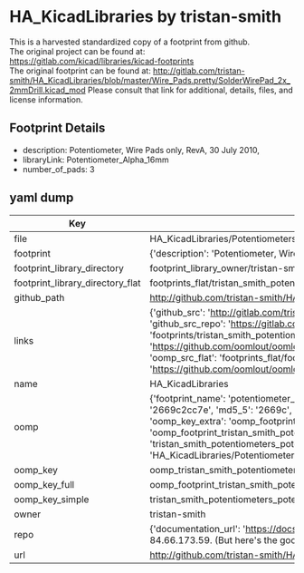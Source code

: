 # HA_KicadLibraries by tristan-smith  
This is a harvested standardized copy of a footprint from github.  
The original project can be found at:  
https://gitlab.com/kicad/libraries/kicad-footprints  
The original footprint can be found at:
http://gitlab.com/tristan-smith/HA_KicadLibraries/blob/master/Wire_Pads.pretty/SolderWirePad_2x_2mmDrill.kicad_mod
Please consult that link for additional, details, files, and license information.  
## Footprint Details
* description: Potentiometer, Wire Pads only, RevA, 30 July 2010,  
* libraryLink: Potentiometer_Alpha_16mm  
* number_of_pads: 3  
## yaml dump  
| Key | Value |  
| --- | --- |  
| file | HA_KicadLibraries/Potentiometers.pretty/Potentiometer_Alpha_16mm.kicad_mod |  
| footprint | {'description': 'Potentiometer, Wire Pads only, RevA, 30 July 2010,', 'libraryLink': 'Potentiometer_Alpha_16mm', 'number_of_pads': 3} |  
| footprint_library_directory | footprint_library_owner/tristan-smith_HA_KicadLibraries |  
| footprint_library_directory_flat | footprints_flat/tristan_smith_potentiometers_potentiometer_alpha_16mm/working |  
| github_path | http://github.com/tristan-smith/HA_KicadLibraries/blob/master/Potentiometers.pretty/Potentiometer_Alpha_16mm.kicad_mod |  
| links | {'github_src': 'http://gitlab.com/tristan-smith/HA_KicadLibraries/blob/master/Wire_Pads.pretty/SolderWirePad_2x_2mmDrill.kicad_mod', 'github_src_repo': 'https://gitlab.com/kicad/libraries/kicad-footprints', 'oomp_bot': 'footprints/tristan_smith_potentiometers_potentiometer_alpha_16mm/working', 'oomp_bot_github': 'https://github.com/oomlout/oomlout_oomp_footprint_bot/tree/main/footprints/tristan_smith_potentiometers_potentiometer_alpha_16mm/working', 'oomp_src_flat': 'footprints_flat/footprints_flat/tristan_smith_potentiometers_potentiometer_alpha_16mm/working', 'oomp_src_flat_github': 'https://github.com/oomlout/oomlout_oomp_footprint_src/tree/main/footprints_flat/tristan_smith_potentiometers_potentiometer_alpha_16mm/working'} |  
| name | HA_KicadLibraries |  
| oomp | {'footprint_name': 'potentiometer_alpha_16mm', 'library_name': 'potentiometers', 'md5': '2669c2cc7ef9c44f644a4147b1b6811e', 'md5_10': '2669c2cc7e', 'md5_5': '2669c', 'md5_6': '2669c2', 'oomp_key': 'oomp_tristan_smith_potentiometers_potentiometer_alpha_16mm', 'oomp_key_extra': 'oomp_footprint_tristan_smith_potentiometers_potentiometer_alpha_16mm', 'oomp_key_full': 'oomp_footprint_tristan_smith_potentiometers_potentiometer_alpha_16mm_2669c2', 'oomp_key_simple': 'tristan_smith_potentiometers_potentiometer_alpha_16mm', 'original_filename': 'HA_KicadLibraries/Potentiometers.pretty/Potentiometer_Alpha_16mm.kicad_mod', 'owner_name': 'tristan_smith'} |  
| oomp_key | oomp_tristan_smith_potentiometers_potentiometer_alpha_16mm |  
| oomp_key_full | oomp_footprint_tristan_smith_potentiometers_potentiometer_alpha_16mm |  
| oomp_key_simple | tristan_smith_potentiometers_potentiometer_alpha_16mm |  
| owner | tristan-smith |  
| repo | {'documentation_url': 'https://docs.github.com/rest/overview/resources-in-the-rest-api#rate-limiting', 'message': "API rate limit exceeded for 84.66.173.59. (But here's the good news: Authenticated requests get a higher rate limit. Check out the documentation for more details.)"} |  
| url | http://github.com/tristan-smith/HA_KicadLibraries |  

